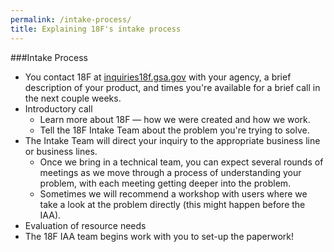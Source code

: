```yaml
---
permalink: /intake-process/
title: Explaining 18F's intake process
---
```


###Intake Process

* You contact 18F at [inquiries18f.gsa.gov](mailto:inquiries18f.gsa.gov) with your agency, a brief description of your product, and times you're available for a brief call in the next couple weeks. 
* Introductory call
  * Learn more about 18F — how we were created and how we work.
  * Tell the 18F Intake Team about the problem you're trying to solve.
* The Intake Team will direct your inquiry to the appropriate business line or business lines. 
  * Once we bring in a technical team, you can expect several rounds of meetings as we move through a process of understanding your problem, with each meeting getting deeper into the problem.
  * Sometimes we will recommend a workshop with users where we take a look at the problem directly (this might happen before the IAA).
* Evaluation of resource needs
* The 18F IAA team begins work with you to set-up the paperwork!
